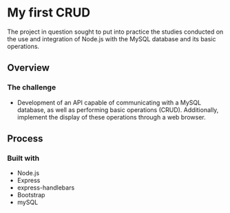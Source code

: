 		
# My first CRUD

The project in question sought to put into practice the studies conducted on the use and integration of Node.js with the MySQL database and its basic operations.

## Overview

### The challenge

- Development of an API capable of communicating with a MySQL database, as well as performing basic operations (CRUD). Additionally, implement the display of these operations through a web browser.

## Process

### Built with

- Node.js
- Express
- express-handlebars
- Bootstrap
- mySQL
